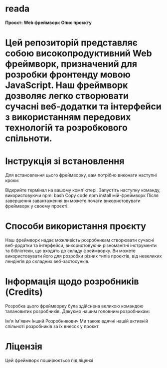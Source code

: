 # reada
**Проєкт: Web фреймворк**
**Опис проєкту**
<h1>Цей репозиторій представляє собою високопродуктивний Web фреймворк, призначений для розробки фронтенду мовою JavaScript. Наш фреймворк дозволяє легко створювати сучасні веб-додатки та інтерфейси з використанням передових технологій та розробкового спільноти.</h1>

<h1>Інструкція зі встановлення</h1>
Для встановлення цього фреймворку, вам потрібно виконати наступні кроки:

Відкрийте термінал на вашому комп'ютері.
Запустіть наступну команду, використовуючи npm:
bash
Copy code
npm install мій-фреймворк
Після завершення завантаження ви можете почати використовувати фреймворк у своєму проєкті.
<h1>Способи використання проєкту</h1>
Наш фреймворк надає можливість розробникам створювати сучасні веб-додатки та інтерфейси, використовуючи різноманітні інструменти та бібліотеки, що входять до складу фреймворку. Ви можете використовувати його для розробки різних типів проєктів, від невеликих лендінгів до складних веб-застосунків.

<h1>Інформація щодо розробників (Credits)</h1>
Розробка цього фреймворку була здійснена великою командою талановитих розробників. Дякуємо нашим головним розробникам:

Ім'я Ім'явич
Інший Розробникович
Ми також вдячні нашій активній спільноті розробників за їх внесок у проєкт.

<h1>Ліцензія</h1>
Цей фреймворк поширюється під ліцензі
